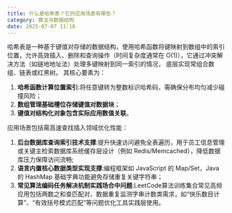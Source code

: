 ```yaml
---
title: 什么是哈希表？它的应用场景有哪些？
category: 算法与数据结构
date: 2025-07-07 11:18
---
```

哈希表是一种基于键值对存储的数据结构，使用哈希函数将键映射到数组中的索引位置，允许高效插入、删除和查询操作（时间复杂度通常在 O(1)），它通过冲突解决方法（如链地地址法）处理多键映射到同一索引的情况， 底层实现常组合数组、链表或红黑树。 其核心要素为：
1. **哈希函数计算位置索引**:将任意键转为整数标识哈希码，需确保分布均匀减少碰撞风险；
2. **数组管理基础槽位存储键值对数据块**；
3. **键值对结构化对象包含实际应用数值关联**。

应用场景包括需高速查找插入领域优化性能：
1. **后台数据库查询索引技术支撑**:提升快速访问避免全表遍历，用于员工信息管理或关键主检索数据库系统缓存层设计（例如 Redis/Memcached），降低数据库压力保障访问流畅;
2. **语言内置核心数据类型实现支撑**:编程框架如 JavaScript 的 Map/Set，Java 的 HashMap 基础字典功能避免存储重复关键字符串；
3. **常见算法编码任务解决机制实践场合中问题**:LeetCode算法训练集合常见高频应用包括两数之和查匹配对、数据重复监测字串计数类需求，如“快乐数目计算”、“有效括号模式匹配”等问题优化工具实践层使用。

